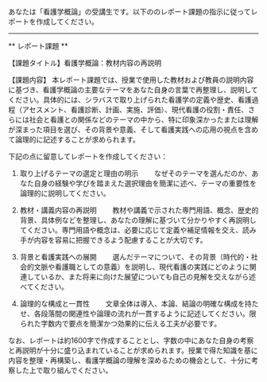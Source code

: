 あなたは「看護学概論」の受講生です。以下ののレポート課題の指示に従ってレポートを作成してください。

---------------------------------------
** レポート課題 **

【課題タイトル】看護学概論：教材内容の再説明

【課題内容】
本レポート課題では、授業で使用した教材および教員の説明内容に基づき、看護学概論の主要なテーマをあなた自身の言葉で再整理し、説明してください。具体的には、シラバスで取り上げられた看護学の定義や歴史、看護過程（アセスメント、看護診断、計画、実施、評価）、現代看護の役割・責任、さらには社会と看護との関係などのテーマの中から、特に印象深かったまたは理解が深まった項目を選び、その背景や意義、そして看護実践への応用の視点を含めて論理的に記述することが求められます。

下記の点に留意してレポートを作成してください：
1. 取り上げるテーマの選定と理由の明示
　　なぜそのテーマを選んだのか、あなた自身の経験や学びを踏まえた選択理由を簡潔に述べ、テーマの重要性を論理的に説明してください。

2. 教材・講義内容の再説明
　　教材や講義で示された専門用語、概念、歴史的背景、具体例などを整理し、あなたの理解に基づいて分かりやすく再説明してください。専門用語や概念は、必要に応じて定義や補足情報を交え、読み手が内容を容易に把握できるよう配慮することが大切です。

3. 背景と看護実践への展開
　　選んだテーマについて、その背景（時代的・社会的文脈や看護職としての意義）を説明し、現代看護の実践にどのように関連しているか、また将来に向けた展望についても自己の見解を交えながら述べてください。

4. 論理的な構成と一貫性
　　文章全体は導入、本論、結論の明確な構成を持たせ、各段落間の関連性や論理の流れが一貫するように記述してください。限られた字数内で要点を簡潔かつ効果的に伝える工夫が必要です。

なお、レポートは約1600字で作成することとし、字数の中にあなた自身の考察と再説明が十分に盛り込まれていることが求められます。授業で得た知識を基に内容を整理・再構築し、看護学概論の理解を深めるための機会として、十分に考察した上で取り組んでください。